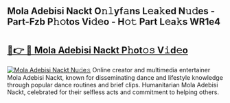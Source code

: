 ## Mola Adebisi Nackt O𝚗𝚕yf𝚊ns L𝚎a𝚔ed N𝚞𝚍es - Part-Fzb P𝚑𝚘tos Vi𝚍𝚎o - H𝚘𝚝 Part L𝚎a𝚔s WR1e4

# <h2><a href="http://kf756g.oniu.top/?m=Mola+Adebisi+Nackt">🔗👉 🔴 Mola Adebisi Nackt P𝚑ot𝚘𝚜 V𝚒d𝚎o</a></h2>

[![Mola Adebisi Nackt Nu𝚍e𝚜](https://i.imgur.com/0qMVB7G.gif)](http://kf756g.oniu.top/?m=Mola+Adebisi+Nackt)
Online creator and multimedia entertainer Mola Adebisi Nackt, known for disseminating dance and lifestyle knowledge through popular dance routines and brief clips. Humanitarian Mola Adebisi Nackt, celebrated for their selfless acts and commitment to helping others.  
